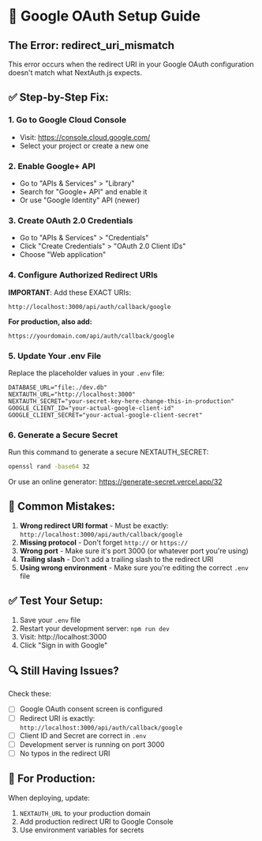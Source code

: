 # 🔧 Google OAuth Setup Guide

## The Error: redirect_uri_mismatch

This error occurs when the redirect URI in your Google OAuth configuration doesn't match what NextAuth.js expects.

## ✅ Step-by-Step Fix:

### 1. Go to Google Cloud Console
- Visit: https://console.cloud.google.com/
- Select your project or create a new one

### 2. Enable Google+ API
- Go to "APIs & Services" > "Library"
- Search for "Google+ API" and enable it
- Or use "Google Identity" API (newer)

### 3. Create OAuth 2.0 Credentials
- Go to "APIs & Services" > "Credentials"
- Click "Create Credentials" > "OAuth 2.0 Client IDs"
- Choose "Web application"

### 4. Configure Authorized Redirect URIs
**IMPORTANT**: Add these EXACT URIs:

```
http://localhost:3000/api/auth/callback/google
```

**For production, also add:**
```
https://yourdomain.com/api/auth/callback/google
```

### 5. Update Your .env File
Replace the placeholder values in your `.env` file:

```env
DATABASE_URL="file:./dev.db"
NEXTAUTH_URL="http://localhost:3000"
NEXTAUTH_SECRET="your-secret-key-here-change-this-in-production"
GOOGLE_CLIENT_ID="your-actual-google-client-id"
GOOGLE_CLIENT_SECRET="your-actual-google-client-secret"
```

### 6. Generate a Secure Secret
Run this command to generate a secure NEXTAUTH_SECRET:

```bash
openssl rand -base64 32
```

Or use an online generator: https://generate-secret.vercel.app/32

## 🚨 Common Mistakes:

1. **Wrong redirect URI format** - Must be exactly: `http://localhost:3000/api/auth/callback/google`
2. **Missing protocol** - Don't forget `http://` or `https://`
3. **Wrong port** - Make sure it's port 3000 (or whatever port you're using)
4. **Trailing slash** - Don't add a trailing slash to the redirect URI
5. **Using wrong environment** - Make sure you're editing the correct `.env` file

## ✅ Test Your Setup:

1. Save your `.env` file
2. Restart your development server: `npm run dev`
3. Visit: http://localhost:3000
4. Click "Sign in with Google"

## 🔍 Still Having Issues?

Check these:
- [ ] Google OAuth consent screen is configured
- [ ] Redirect URI is exactly: `http://localhost:3000/api/auth/callback/google`
- [ ] Client ID and Secret are correct in `.env`
- [ ] Development server is running on port 3000
- [ ] No typos in the redirect URI

## 📱 For Production:

When deploying, update:
1. `NEXTAUTH_URL` to your production domain
2. Add production redirect URI to Google Console
3. Use environment variables for secrets
